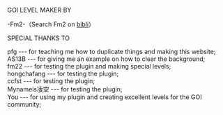 GOI LEVEL MAKER BY

-Fm2-（Search Fm2 on [bibli](https://www.bilibili.com)）

SPECIAL THANKS TO

pfg --- for teaching me how to duplicate things and making this website;  
AS13B --- for giving me an example on how to clear the background;  
fm22 --- for testing the plugin and making special levels;  
hongchafang --- for testing the plugin;  
ccfst --- for testing the plugin;  
Mynameis凌空 --- for testing the plugin;  
You --- for using my plugin and creating excellent levels for the GOI community;
